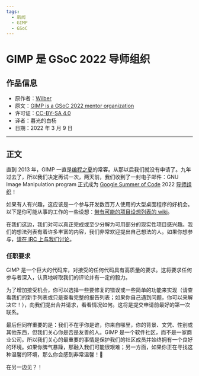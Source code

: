 ```yaml
---
tags:
  - 新闻
  - GIMP
  - GSoC
---
```


# GIMP 是 GSoC 2022 导师组织

## 作品信息

- 原作者：[Wilber](https://www.gimp.org/author/wilber.html)
- 原文：[GIMP is a GSoC 2022 mentor organization](https://www.gimp.org/news/2022/03/08/gimp-in-gsoc-2022/)
- 许可证：[CC-BY-SA 4.0](https://creativecommons.org/licenses/by-sa/4.0/)
- 译者：暮光的白杨
- 日期：2022 年 3 月 9 日

----

## 正文

直到 2013 年，GIMP 一直是[编程之夏](https://summerofcode.withgoogle.com/)的常客。从那以后我们就没有申请了。九年过去了，所以我们决定再试一次，两天前，我们收到了一封电子邮件：GNU Image Manipulation program 正式成为 [Google Summer of Code](https://summerofcode.withgoogle.com/) 2022 [导师组织](https://summerofcode.withgoogle.com/programs/2022/organizations/gnu-image-manipulation-program)！

如果有人有兴趣，这应该是一个参与开发数百万人使用的大型桌面程序的好机会。以下是你可能从事的工作的一些设想：[带有可能的项目设想列表的 wiki](https://wiki.gimp.org/wiki/Hacking:GSoC/Future/Ideas)。

在我们这边，我们对可以真正完成或至少分解为可用部分的现实性项目感兴趣。我们的想法列表有着许多丰富的内容，我们非常欢迎提出自己想法的人。如果你想参与，[请在 IRC 上与我们讨论](https://www.gimp.org/discuss.html#irc-matrix)。

### 任职要求

GIMP 是一个巨大的代码库，对接受的任何代码具有高质量的要求。这将要求任何参与者深入，认真地听取我们的评论并有一定的毅力。

为了增加接受机会，你可以选择一些要修复的错误或一些简单的功能来实现（请查看我们的新手列表或只是查看完整的报告列表；如果你自己遇到问题，你可以来解决它！），向我们提出合并请求，看看情况如何。这将是提交申请前最好的第一次联系。

最后但同样重要的是：我们不在乎你是谁，你来自哪里，你的背景、文凭、性别或其他东西，但我们关心你是否是友善的人。GIMP 是一个软件社区，而不是一家商业公司。所以我们关心的最重要的事情是保护我们的社区成员并始终拥有一个良好的环境。如果你脾气暴躁，那融入我们可能很艰难；另一方面，如果你正在寻找这种温馨的环境，那么你会感到非常温馨！🤗

在另一边见？！
